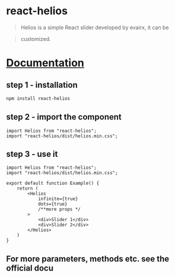 
# react-helios

> Helios is a simple React slider developed by evairx, it can be

> customized.

# [Documentation](https://evairx.github.io/helios/)

## step 1 - installation

```bash
npm install react-helios
```
  

## step 2 - import the component

```JSX
import Helios from "react-helios";
import "react-helios/dist/helios.min.css";
```

## step 3 - use it

  

```JSX
import Helios from "react-helios";
import "react-helios/dist/helios.min.css";
  
export default function Example() {
	return (
		<Helios
			infinite={true}
			dots={true}
			/**more props */
		>
			<div>Slider 1</div>
			<div>Slider 2</div>
		</Helios>
	)
}

```

## For more parameters, methods etc. see the official docu